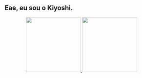 ## Eae, eu sou o Kiyoshi.

<div align="center">
  <a href="https://github.com/JM-Kiyoshi">
  <img height="180em" src="https://github-readme-stats.vercel.app/api?username=JM-Kiyoshi&show_icons=true&theme=monokai&include_all_commits=true&count_private=true"/>
  <img height="180em" src="https://github-readme-stats.vercel.app/api/top-langs/?username=JM-Kiyoshi&layout=compact&langs_count=7&theme=monokai"/>
</div>

